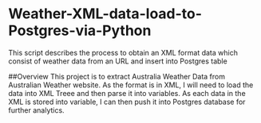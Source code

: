 # Weather-XML-data-load-to-Postgres-via-Python
This script describes the process to obtain an XML format data which consist of weather data from an URL and insert into Postgres table

##Overview
This project is to extract Australia Weather Data from Australian Weather website. 
As the format is in XML, I will need to load the data into XML Treee and then parse it into variables.
As each data in the XML is stored into variable, I can then push it into Postgres database for further analytics.
